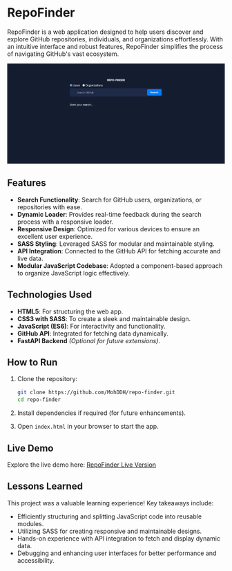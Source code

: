 # RepoFinder

RepoFinder is a web application designed to help users discover and explore GitHub repositories, individuals, and organizations effortlessly. With an intuitive interface and robust features, RepoFinder simplifies the process of navigating GitHub's vast ecosystem.

![RepoFinder Screenshot](./desktopScreenshot.png)

## Features

- **Search Functionality**: Search for GitHub users, organizations, or repositories with ease.
- **Dynamic Loader**: Provides real-time feedback during the search process with a responsive loader.
- **Responsive Design**: Optimized for various devices to ensure an excellent user experience.
- **SASS Styling**: Leveraged SASS for modular and maintainable styling.
- **API Integration**: Connected to the GitHub API for fetching accurate and live data.
- **Modular JavaScript Codebase**: Adopted a component-based approach to organize JavaScript logic effectively.

## Technologies Used

- **HTML5**: For structuring the web app.
- **CSS3 with SASS**: To create a sleek and maintainable design.
- **JavaScript (ES6)**: For interactivity and functionality.
- **GitHub API**: Integrated for fetching data dynamically.
- **FastAPI Backend** _(Optional for future extensions)_.

## How to Run

1. Clone the repository:

   ```bash
   git clone https://github.com/MohDDH/repo-finder.git
   cd repo-finder
   ```

2. Install dependencies if required (for future enhancements).
3. Open `index.html` in your browser to start the app.

## Live Demo

Explore the live demo here: [RepoFinder Live Version](https://mohddh.github.io/RepoFinder/)

## Lessons Learned

This project was a valuable learning experience! Key takeaways include:

- Efficiently structuring and splitting JavaScript code into reusable modules.
- Utilizing SASS for creating responsive and maintainable designs.
- Hands-on experience with API integration to fetch and display dynamic data.
- Debugging and enhancing user interfaces for better performance and accessibility.

